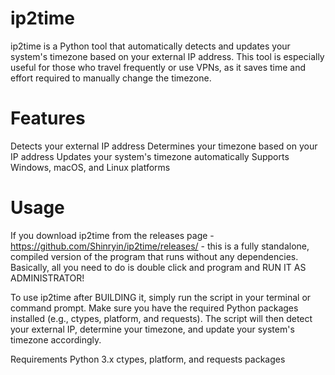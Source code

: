 # ip2time
ip2time is a Python tool that automatically detects and updates your system's timezone based on your external IP address. This tool is especially useful for those who travel frequently or use VPNs, as it saves time and effort required to manually change the timezone.

# Features
Detects your external IP address
Determines your timezone based on your IP address
Updates your system's timezone automatically
Supports Windows, macOS, and Linux platforms

# Usage
If you download ip2time from the releases page - https://github.com/Shinryin/ip2time/releases/ - this is a fully standalone, compiled version of the program that runs without any dependencies. Basically, all you need to do is double click and program and RUN IT AS ADMINISTRATOR!

To use ip2time after BUILDING it, simply run the script in your terminal or command prompt. Make sure you have the required Python packages installed (e.g., ctypes, platform, and requests). The script will then detect your external IP, determine your timezone, and update your system's timezone accordingly.

Requirements
Python 3.x
ctypes, platform, and requests packages

